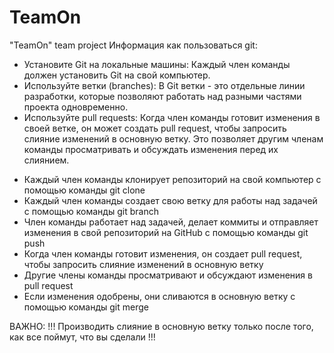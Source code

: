# TeamOn
"TeamOn" team project
Информация как пользоваться git:

* Установите Git на локальные машины: Каждый член команды должен установить Git на свой компьютер.
* Используйте ветки (branches): В Git ветки - это отдельные линии разработки, которые позволяют работать над разными частями проекта одновременно.
* Используйте pull requests: Когда член команды готовит изменения в своей ветке, он может создать pull request, чтобы запросить слияние изменений в основную ветку. Это позволяет другим членам команды просматривать и обсуждать изменения перед их слиянием.

- Каждый член команды клонирует репозиторий на свой компьютер с помощью команды git clone                                          
- Каждый член команды создает свою ветку для работы над задачей с помощью команды git branch                                       
- Член команды работает над задачей, делает коммиты и отправляет изменения в свой репозиторий на GitHub с помощью команды git push 
- Когда член команды готовит изменения, он создает pull request, чтобы запросить слияние изменений в основную ветку                
- Другие члены команды просматривают и обсуждают изменения в pull request                                                          
- Если изменения одобрены, они сливаются в основную ветку с помощью команды git merge                                              

ВАЖНО:
!!! Производить слияние в основную ветку только после того, как все поймут, что вы сделали !!!
